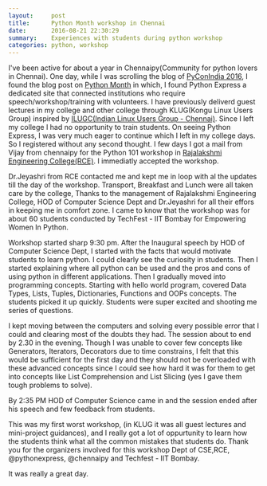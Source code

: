 ```yaml
---
layout:     post
title:      Python Month workshop in Chennai
date:       2016-08-21 22:30:29
summary:    Experiences with students during python workshop
categories: python, workshop
---
```


I've been active for about a year in Chennaipy(Community for python lovers in Chennai). One day, while I was scrolling the blog of [PyConIndia 2016](https://in.pycon.org/blog/2016/), I found the blog post on [Python Month](http://blog.pythonexpress.in/posts/python-month-has-arrived/) in which, I found Python Express a dedicated site that connected institutions who require speech/workshop/training with volunteers. I have previously deliverd guest lectures in my college and other college through KLUG(Kongu Linux Users Group) inspired by [ILUGC(Indian Linux Users Group - Chennai)](http://ilugc.in/). Since I left my college I had no opportunity to train students. On seeing Python Express, I was very much eager to continue which I left in my college days. So I registered without any second thought. I few days I got a mail from Vijay from chennaipy for the Python 101 workshop in [Rajalakshmi Engineering College(RCE)](http://www.rajalakshmi.org/). I immediatly accepted the workshop.

Dr.Jeyashri from RCE contacted me and kept me in loop with al the updates till the day of the workshop. Transport, Breakfast and Lunch were all taken care by the college, Thanks to the management of Rajalakshmi Engineering College, HOD of Computer Science Dept and Dr.Jeyashri for all their effors in keeping me in comfort zone. I came to know that the workshop was for about 60 students conducted by TechFest - IIT Bombay for Empowering Women In Python.

Workshop started sharp 9:30 pm.  After the Inaugural speech by HOD of Computer Science Dept, I started with the facts that would motivate students to learn python. I could clearly see the curiosity in students. Then I started explaining where all python can be used and the pros and cons of using python in different applications. Then I gradually moved into programming concepts. Starting with hello world program, covered Data Types, Lists, Tuples, Dictionaries, Functions and OOPs concepts. The students picked it up quickly. Students were super excited and shooting me series of questions. 

I kept moving between the computers and solving every possible error that I could and clearing most of the doubts they had. The session about to end by 2.30 in the evening. Though I was unable to cover few concepts like Generators, Iterators, Decorators due to time constrains, I felt that this would be sufficient for the first day and they should not be overloaded with these advanced concepts since I could see how hard it was for them to get into concepts like List Comprehension and List Slicing (yes I gave them tough problems to solve). 

By 2:35 PM HOD of Computer Science came in and the session ended after his speech and few feedback from students. 

This was my first worst workshop, (in KLUG it was all guest lectures and mini-project guidances), and I really got a lot of oppurtunity to learn how the students think what all the common mistakes that students do. Thank you for the organizers involved for this workshop  Dept of CSE,RCE, @pythonexpress, @chennaipy and Techfest - IIT Bombay. 

It was really a great day.
